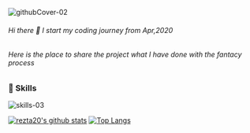 ![githubCover-02](https://user-images.githubusercontent.com/63142258/104087636-373c3300-529c-11eb-89e5-71f8620977fe.png)

###### Hi there 👋 I start my coding journey from Apr,2020
###### Here is the place to share the project what I have done with the fantacy process

### :wrench: Skills
![skills-03](https://user-images.githubusercontent.com/63142258/104088656-6efaa900-52a3-11eb-91ab-097e75845778.png)

[![rezta20's github stats](https://github-readme-stats.vercel.app/api?username=rezta20&theme=tokyonight&show_icons=true)](https://github.com/anuraghazra/github-readme-stats)
[![Top Langs](https://github-readme-stats.vercel.app/api/top-langs/?username=rezta20&theme=tokyonight&show_icons=true)](https://github.com/anuraghazra/github-readme-stats)

<!--
**Rezta20/Rezta20** is a ✨ _special_ ✨ repository because its `README.md` (this file) appears on your GitHub profile.

Here are some ideas to get you started:

- 🔭 I’m currently working on ...
- 🌱 I’m currently learning ...
- 👯 I’m looking to collaborate on ...
- 🤔 I’m looking for help with ...
- 💬 Ask me about ...
- 📫 How to reach me: ...
- 😄 Pronouns: ...
- ⚡ Fun fact: ...
-->
